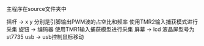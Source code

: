 主程序在source文件夹中

摇杆 -> x y 分别是引脚输出PWM波的占空比和频率 使用TMR2输入捕获模式进行采集
旋钮 -> 编码器 使用TMR1输入捕获模型进行采集
屏幕 -> lcd  液晶屏型号为st7735
usb -> usb控制鼠标移动
